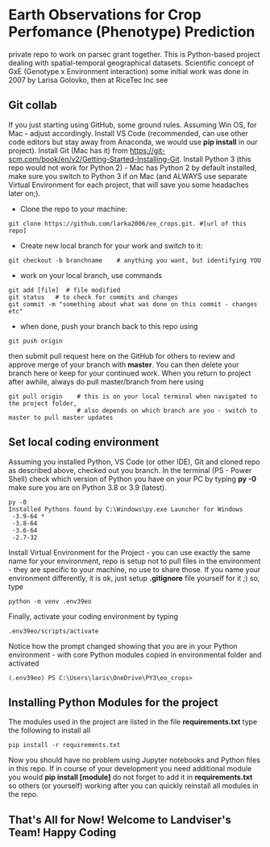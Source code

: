 # Earth Observations for Crop Perfomance (Phenotype) Prediction
private repo to work on parsec grant together. This is Python-based project dealing with spatial-temporal geographical datasets. Scientific concept of GxE (Genotype x Environment interaction) some initial work was done in 2007 by Larisa Golovko, then at RiceTec Inc see 

## Git collab

If you just starting using GitHub, some ground rules. Assuming Win OS, for Mac - adjust accordingly. 
Install VS Code (recommended, can use other code editors but stay away from Anaconda, we would use **pip install** in our project). Install Git (Mac has it) from https://git-scm.com/book/en/v2/Getting-Started-Installing-Git. Install Python 3 (this repo would not work for Python 2) - Mac has Python 2 by default installed, make sure you switch to Python 3 if on Mac (and ALWAYS use separate Virtual Environment for each project, that will save you some headaches later on;).
- Clone the repo to your machine:
~~~
git clone https://github.com/larka2006/eo_crops.git. #[url of this repo]
~~~
- Create new local branch for your work and switch to it:
~~~
git checkout -b branchname    # anything you want, but identifying YOU
~~~
- work on your local branch, use commands
~~~
git add [file]  # file modified
git status   # to check for commits and changes
git commit -m "something about what was done on this commit - changes etc"
~~~
- when done, push your branch back to this repo using
~~~
git push origin
~~~
then submit pull request here on the GitHub for others to review and approve merge of your branch with **master**. You can then delete your branch here or keep for your continued work. When you return to project after awhile, always do pull master/branch from here using
~~~
git pull origin    # this is on your local terminal when navigated to the project folder, 
                   # also depends on which branch are you - switch to master to pull master updates
~~~


## Set local coding environment 

Assuming you installed Python, VS Code (or other IDE), Git and cloned repo as described above, checked out you branch. In the terminal (PS - Power Shell)
check which version of Python you have on your PC by typing **py -0** make sure you are on Python 3.8 or 3.9 (latest).
~~~
py -0
Installed Pythons found by C:\Windows\py.exe Launcher for Windows
 -3.9-64 *
 -3.8-64
 -3.6-64
 -2.7-32
 ~~~

 Install Virtual Environment for the Project - you can use exactly the same name for your environment, repo is setup not to pull files in the environment - they are specific to your machine, no use to share those. If you name your environment differently, it is ok, just setup **.gitignore** file yourself for it ;) so, type
 ~~~
 python -m venv .env39eo
 ~~~
 Finally, activate your coding environment by typing
 ~~~
 .env39eo/scripts/activate
 ~~~
 Notice how the prompt changed showing that you are in your Python environment - with core Python modules copied in environmental folder and activated
 ~~~
 (.env39eo) PS C:\Users\laris\OneDrive\PY3\eo_crops> 
 ~~~

 ## Installing Python Modules for the project

 The modules used in the project are listed in the file **requirements.txt** type the following to install all
 ~~~
 pip install -r requirements.txt
 ~~~
 Now you should have no problem using Jupyter notebooks and Python files in this repo. If in course of your development you need additional module you would **pip install [module]** do not forget to add it in **requirements.txt** so others (or yourself) working after you can quickly reinstall all modules in the repo.

 ## That's All for Now! Welcome to Landviser's Team! Happy Coding 
